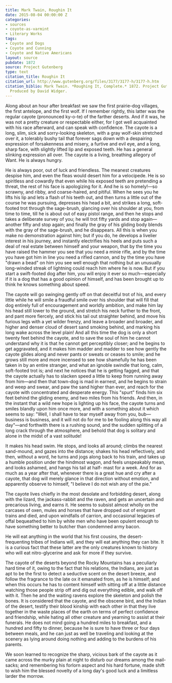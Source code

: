 ```yaml
---
title: Mark Twain, Roughin It
date: 2015-08-04 00:00:00 Z
categories:
- sources
- coyote-as-varmint
- Literary Works
tags:
- Coyote and Dogs
- Coyote and Cunning
- Coyote and Native Americans
layout: source
pubdate: 1872
source: Project Gutenberg
type: text
citation_title: Roughin It
citation_url: http://www.gutenberg.org/files/3177/3177-h/3177-h.htm
citation_biblio: Mark Twain. *Roughing It, Complete.* 1872. Project Gutenberg Ebook.
  Produced by David Widger.
---
```


 Along about an hour after breakfast we saw the first prairie-dog villages, the first antelope, and the first wolf. If I remember rightly, this latter was the regular cayote (pronounced ky-o-te) of the farther deserts. And if it was, he was not a pretty creature or respectable either, for I got well acquainted with his race afterward, and can speak with confidence. The cayote is a long, slim, sick and sorry-looking skeleton, with a gray wolf-skin stretched over it, a tolerably bushy tail that forever sags down with a despairing expression of forsakenness and misery, a furtive and evil eye, and a long, sharp face, with slightly lifted lip and exposed teeth. He has a general slinking expression all over. The cayote is a living, breathing allegory of Want. He is always hungry.

He is always poor, out of luck and friendless. The meanest creatures despise him, and even the fleas would desert him for a velocipede. He is so spiritless and cowardly that even while his exposed teeth are pretending a threat, the rest of his face is apologizing for it. And he is so homely!—so scrawny, and ribby, and coarse-haired, and pitiful. When he sees you he lifts his lip and lets a flash of his teeth out, and then turns a little out of the course he was pursuing, depresses his head a bit, and strikes a long, soft-footed trot through the sage-brush, glancing over his shoulder at you, from time to time, till he is about out of easy pistol range, and then he stops and takes a deliberate survey of you; he will trot fifty yards and stop again—another fifty and stop again; and finally the gray of his gliding body blends with the gray of the sage-brush, and he disappears. All this is when you make no demonstration against him; but if you do, he develops a livelier interest in his journey, and instantly electrifies his heels and puts such a deal of real estate between himself and your weapon, that by the time you have raised the hammer you see that you need a minie rifle, and by the time you have got him in line you need a rifled cannon, and by the time you have "drawn a bead" on him you see well enough that nothing but an unusually long-winded streak of lightning could reach him where he is now. But if you start a swift-footed dog after him, you will enjoy it ever so much—especially if it is a dog that has a good opinion of himself, and has been brought up to think he knows something about speed. 

The cayote will go swinging gently off on that deceitful trot of his, and every little while he will smile a fraudful smile over his shoulder that will fill that dog entirely full of encouragement and worldly ambition, and make him lay his head still lower to the ground, and stretch his neck further to the front, and pant more fiercely, and stick his tail out straighter behind, and move his furious legs with a yet wilder frenzy, and leave a broader and broader, and higher and denser cloud of desert sand smoking behind, and marking his long wake across the level plain! And all this time the dog is only a short twenty feet behind the cayote, and to save the soul of him he cannot understand why it is that he cannot get perceptibly closer; and he begins to get aggravated, and it makes him madder and madder to see how gently the cayote glides along and never pants or sweats or ceases to smile; and he grows still more and more incensed to see how shamefully he has been taken in by an entire stranger, and what an ignoble swindle that long, calm, soft-footed trot is; and next he notices that he is getting fagged, and that the cayote actually has to slacken speed a little to keep from running away from him—and then that town-dog is mad in earnest, and he begins to strain and weep and swear, and paw the sand higher than ever, and reach for the cayote with concentrated and desperate energy. This "spurt" finds him six feet behind the gliding enemy, and two miles from his friends. And then, in the instant that a wild new hope is lighting up his face, the cayote turns and smiles blandly upon him once more, and with a something about it which seems to say: "Well, I shall have to tear myself away from you, bub—business is business, and it will not do for me to be fooling along this way all day"—and forthwith there is a rushing sound, and the sudden splitting of a long crack through the atmosphere, and behold that dog is solitary and alone in the midst of a vast solitude!

It makes his head swim. He stops, and looks all around; climbs the nearest sand-mound, and gazes into the distance; shakes his head reflectively, and then, without a word, he turns and jogs along back to his train, and takes up a humble position under the hindmost wagon, and feels unspeakably mean, and looks ashamed, and hangs his tail at half- mast for a week. And for as much as a year after that, whenever there is a great hue and cry after a cayote, that dog will merely glance in that direction without emotion, and apparently observe to himself, "I believe I do not wish any of the pie." 

 The cayote lives chiefly in the most desolate and forbidding desert, along with the lizard, the jackass-rabbit and the raven, and gets an uncertain and precarious living, and earns it. He seems to subsist almost wholly on the carcases of oxen, mules and horses that have dropped out of emigrant trains and died, and upon windfalls of carrion, and occasional legacies of offal bequeathed to him by white men who have been opulent enough to have something better to butcher than condemned army bacon.

He will eat anything in the world that his first cousins, the desert- frequenting tribes of Indians will, and they will eat anything they can bite. It is a curious fact that these latter are the only creatures known to history who will eat nitro-glycerine and ask for more if they survive.

The cayote of the deserts beyond the Rocky Mountains has a peculiarly hard time of it, owing to the fact that his relations, the Indians, are just as apt to be the first to detect a seductive scent on the desert breeze, and follow the fragrance to the late ox it emanated from, as he is himself; and when this occurs he has to content himself with sitting off at a little distance watching those people strip off and dig out everything edible, and walk off with it. Then he and the waiting ravens explore the skeleton and polish the bones. It is considered that the cayote, and the obscene bird, and the Indian of the desert, testify their blood kinship with each other in that they live together in the waste places of the earth on terms of perfect confidence and friendship, while hating all other creature and yearning to assist at their funerals. He does not mind going a hundred miles to breakfast, and a hundred and fifty to dinner, because he is sure to have three or four days between meals, and he can just as well be traveling and looking at the scenery as lying around doing nothing and adding to the burdens of his parents.

We soon learned to recognize the sharp, vicious bark of the cayote as it came across the murky plain at night to disturb our dreams among the mail-sacks; and remembering his forlorn aspect and his hard fortune, made shift to wish him the blessed novelty of a long day's good luck and a limitless larder the morrow. 
